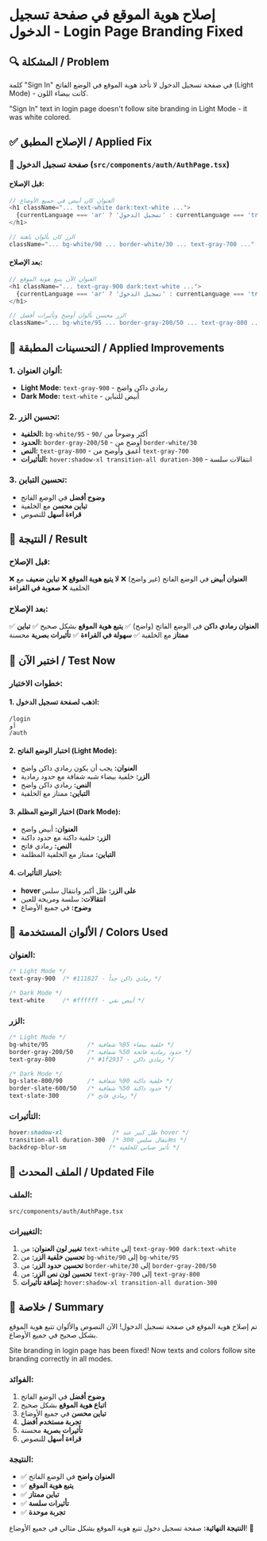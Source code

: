 # إصلاح هوية الموقع في صفحة تسجيل الدخول - Login Page Branding Fixed

## 🔍 المشكلة / Problem

كلمة "Sign In" في صفحة تسجيل الدخول لا تأخذ هوية الموقع في الوضع الفاتح (Light Mode) - كانت بيضاء اللون.

"Sign In" text in login page doesn't follow site branding in Light Mode - it was white colored.

## ✅ الإصلاح المطبق / Applied Fix

### 🎯 **صفحة تسجيل الدخول** (`src/components/auth/AuthPage.tsx`)

#### **قبل الإصلاح:**
```typescript
// العنوان كان أبيض في جميع الأوضاع
<h1 className="... text-white dark:text-white ...">
  {currentLanguage === 'ar' ? 'تسجيل الدخول' : currentLanguage === 'tr' ? 'Giriş Yap' : 'Sign In'}
</h1>

// الزر كان بألوان باهتة
className="... bg-white/90 ... border-white/30 ... text-gray-700 ..."
```

#### **بعد الإصلاح:**
```typescript
// العنوان الآن يتبع هوية الموقع
<h1 className="... text-gray-900 dark:text-white ...">
  {currentLanguage === 'ar' ? 'تسجيل الدخول' : currentLanguage === 'tr' ? 'Giriş Yap' : 'Sign In'}
</h1>

// الزر محسن بألوان أوضح وتأثيرات أفضل
className="... bg-white/95 ... border-gray-200/50 ... text-gray-800 ... hover:shadow-xl transition-all duration-300 ..."
```

## 🎨 التحسينات المطبقة / Applied Improvements

### **1. ألوان العنوان:**
- **Light Mode:** `text-gray-900` - رمادي داكن واضح
- **Dark Mode:** `text-white` - أبيض للتباين

### **2. تحسين الزر:**
- **الخلفية:** `bg-white/95` - أكثر وضوحاً من `/90`
- **الحدود:** `border-gray-200/50` - أوضح من `border-white/30`
- **النص:** `text-gray-800` - أغمق وأوضح من `text-gray-700`
- **التأثيرات:** `hover:shadow-xl transition-all duration-300` - انتقالات سلسة

### **3. تحسين التباين:**
- **وضوح أفضل** في الوضع الفاتح
- **تباين محسن** مع الخلفية
- **قراءة أسهل** للنصوص

## 🎯 النتيجة / Result

### **قبل الإصلاح:**
❌ **العنوان أبيض** في الوضع الفاتح (غير واضح)
❌ **لا يتبع هوية الموقع**
❌ **تباين ضعيف** مع الخلفية
❌ **صعوبة في القراءة**

### **بعد الإصلاح:**
✅ **العنوان رمادي داكن** في الوضع الفاتح (واضح)
✅ **يتبع هوية الموقع** بشكل صحيح
✅ **تباين ممتاز** مع الخلفية
✅ **سهولة في القراءة**
✅ **تأثيرات بصرية** محسنة

## 🧪 اختبر الآن / Test Now

### **خطوات الاختبار:**

#### **1. اذهب لصفحة تسجيل الدخول:**
```
/login
أو
/auth
```

#### **2. اختبار الوضع الفاتح (Light Mode):**
- **العنوان:** يجب أن يكون رمادي داكن واضح
- **الزر:** خلفية بيضاء شبه شفافة مع حدود رمادية
- **النص:** رمادي داكن واضح
- **التباين:** ممتاز مع الخلفية

#### **3. اختبار الوضع المظلم (Dark Mode):**
- **العنوان:** أبيض واضح
- **الزر:** خلفية داكنة مع حدود داكنة
- **النص:** رمادي فاتح
- **التباين:** ممتاز مع الخلفية المظلمة

#### **4. اختبار التأثيرات:**
- **hover على الزر:** ظل أكبر وانتقال سلس
- **انتقالات:** سلسة ومريحة للعين
- **وضوح:** في جميع الأوضاع

## 🎨 الألوان المستخدمة / Colors Used

### **العنوان:**
```css
/* Light Mode */
text-gray-900  /* #111827 - رمادي داكن جداً */

/* Dark Mode */  
text-white     /* #ffffff - أبيض نقي */
```

### **الزر:**
```css
/* Light Mode */
bg-white/95           /* خلفية بيضاء 95% شفافية */
border-gray-200/50    /* حدود رمادية فاتحة 50% شفافية */
text-gray-800         /* #1f2937 - رمادي داكن */

/* Dark Mode */
bg-slate-800/90       /* خلفية داكنة 90% شفافية */
border-slate-600/50   /* حدود داكنة 50% شفافية */
text-slate-300        /* رمادي فاتح */
```

### **التأثيرات:**
```css
hover:shadow-xl              /* ظل كبير عند hover */
transition-all duration-300  /* انتقال سلس 300ms */
backdrop-blur-sm            /* تأثير ضبابي للخلفية */
```

## 🔧 الملف المحدث / Updated File

### **الملف:**
```
src/components/auth/AuthPage.tsx
```

### **التغييرات:**
1. **تغيير لون العنوان:** من `text-white` إلى `text-gray-900 dark:text-white`
2. **تحسين خلفية الزر:** من `bg-white/90` إلى `bg-white/95`
3. **تحسين حدود الزر:** من `border-white/30` إلى `border-gray-200/50`
4. **تحسين لون نص الزر:** من `text-gray-700` إلى `text-gray-800`
5. **إضافة تأثيرات:** `hover:shadow-xl transition-all duration-300`

## 🎉 خلاصة / Summary

تم إصلاح هوية الموقع في صفحة تسجيل الدخول! الآن النصوص والألوان تتبع هوية الموقع بشكل صحيح في جميع الأوضاع.

Site branding in login page has been fixed! Now texts and colors follow site branding correctly in all modes.

### **الفوائد:**
1. **وضوح أفضل** في الوضع الفاتح
2. **اتباع هوية الموقع** بشكل صحيح
3. **تباين محسن** في جميع الأوضاع
4. **تجربة مستخدم أفضل**
5. **تأثيرات بصرية** محسنة
6. **قراءة أسهل** للنصوص

### **النتيجة:**
- ✅ **العنوان واضح** في الوضع الفاتح
- ✅ **يتبع هوية الموقع**
- ✅ **تباين ممتاز**
- ✅ **تأثيرات سلسة**
- ✅ **تجربة موحدة**

**النتيجة النهائية:** صفحة تسجيل دخول تتبع هوية الموقع بشكل مثالي في جميع الأوضاع! 🎯
